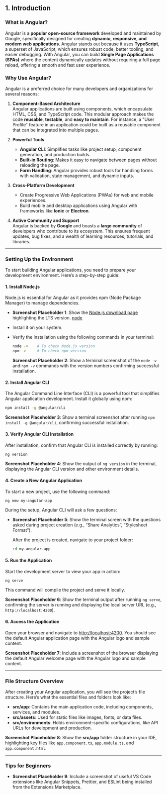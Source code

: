 ## 1. Introduction  

### What is Angular?  
Angular is a **popular open-source framework** developed and maintained by Google, specifically designed for creating **dynamic, responsive, and modern web applications**. Angular stands out because it uses **TypeScript**, a superset of JavaScript, which ensures robust code, better tooling, and easier debugging. With Angular, you can build **Single Page Applications (SPAs)** where the content dynamically updates without requiring a full page reload, offering a smooth and fast user experience.

### Why Use Angular?  
Angular is a preferred choice for many developers and organizations for several reasons:  

1. **Component-Based Architecture**  
   Angular applications are built using components, which encapsulate HTML, CSS, and TypeScript code. This modular approach makes the code **reusable**, **testable**, and **easy to maintain**. For instance, a "User Profile" feature in an application could be built as a reusable component that can be integrated into multiple pages.

2. **Powerful Tools**  
   - **Angular CLI**: Simplifies tasks like project setup, component generation, and production builds.  
   - **Built-in Routing**: Makes it easy to navigate between pages without reloading the page.  
   - **Form Handling**: Angular provides robust tools for handling forms with validation, state management, and dynamic inputs.

3. **Cross-Platform Development**  
   - Create Progressive Web Applications (PWAs) for web and mobile experiences.  
   - Build mobile and desktop applications using Angular with frameworks like **Ionic** or **Electron**.

4. **Active Community and Support**  
   Angular is backed by **Google** and boasts a **large community** of developers who contribute to its ecosystem. This ensures frequent updates, bug fixes, and a wealth of learning resources, tutorials, and libraries.

---

### Setting Up the Environment  

To start building Angular applications, you need to prepare your development environment. Here’s a step-by-step guide:  

#### 1. **Install Node.js**  
Node.js is essential for Angular as it provides npm (Node Package Manager) to manage dependencies.  

- **Screenshot Placeholder 1**: Show the [Node.js download page](https://nodejs.org/) highlighting the LTS version.
[node](node-install.png)
- Install it on your system.  
- Verify the installation using the following commands in your terminal:  

   ```bash
   node -v    # To check Node.js version
   npm -v     # To check npm version
   ```

   **Screenshot Placeholder 2**: Show a terminal screenshot of the `node -v` and `npm -v` commands with the version numbers confirming successful installation.

#### 2. **Install Angular CLI**  
The Angular Command Line Interface (CLI) is a powerful tool that simplifies Angular application development. Install it globally using npm:  

   ```bash
   npm install -g @angular/cli
   ```

   **Screenshot Placeholder 3**: Show a terminal screenshot after running `npm install -g @angular/cli`, confirming successful installation.

#### 3. **Verify Angular CLI Installation**  
After installation, confirm that Angular CLI is installed correctly by running:  

   ```bash
   ng version
   ```

   **Screenshot Placeholder 4**: Show the output of `ng version` in the terminal, displaying the Angular CLI version and other environment details.

#### 4. **Create a New Angular Application**  
To start a new project, use the following command:  

   ```bash
   ng new my-angular-app
   ```

   During the setup, Angular CLI will ask a few questions:  
- **Screenshot Placeholder 5**: Show the terminal screen with the questions asked during project creation (e.g., “Share Analytics”, “Stylesheet Format”).  

   After the project is created, navigate to your project folder:  

   ```bash
   cd my-angular-app
   ```

#### 5. **Run the Application**  
Start the development server to view your app in action:  

   ```bash
   ng serve
   ```

   This command will compile the project and serve it locally.

   **Screenshot Placeholder 6**: Show the terminal output after running `ng serve`, confirming the server is running and displaying the local server URL (e.g., `http://localhost:4200`).

#### 6. **Access the Application**  
Open your browser and navigate to [http://localhost:4200](http://localhost:4200). You should see the default Angular application page with the Angular logo and sample content.

   **Screenshot Placeholder 7**: Include a screenshot of the browser displaying the default Angular welcome page with the Angular logo and sample content.

---

### File Structure Overview  
After creating your Angular application, you will see the project’s file structure. Here’s what the essential files and folders look like:

- **src/app**: Contains the main application code, including components, services, and modules.  
- **src/assets**: Used for static files like images, fonts, or data files.  
- **src/environments**: Holds environment-specific configurations, like API URLs for development and production.

**Screenshot Placeholder 8**: Show the **src/app** folder structure in your IDE, highlighting key files like `app.component.ts`, `app.module.ts`, and `app.component.html`.

---

### Tips for Beginners  
- **Screenshot Placeholder 9**: Include a screenshot of useful VS Code extensions like Angular Snippets, Prettier, and ESLint being installed from the Extensions Marketplace.

